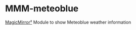 # MMM-meteoblue
[MagicMirror²](https://github.com/MichMich/MagicMirror) Module to show Meteoblue weather information


